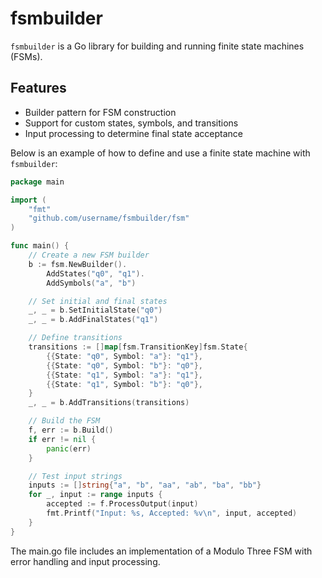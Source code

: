 # fsmbuilder

`fsmbuilder` is a Go library for building and running finite state machines (FSMs).

## Features

- Builder pattern for FSM construction
- Support for custom states, symbols, and transitions
- Input processing to determine final state acceptance


Below is an example of how to define and use a finite state machine with `fsmbuilder`:

```go
package main

import (
    "fmt"
    "github.com/username/fsmbuilder/fsm"
)

func main() {
    // Create a new FSM builder
    b := fsm.NewBuilder().
        AddStates("q0", "q1").
        AddSymbols("a", "b")

    // Set initial and final states
    _, _ = b.SetInitialState("q0")
    _, _ = b.AddFinalStates("q1")

    // Define transitions
    transitions := []map[fsm.TransitionKey]fsm.State{
        {{State: "q0", Symbol: "a"}: "q1"},
        {{State: "q0", Symbol: "b"}: "q0"},
        {{State: "q1", Symbol: "a"}: "q1"},
        {{State: "q1", Symbol: "b"}: "q0"},
    }
    _, _ = b.AddTransitions(transitions)

    // Build the FSM
    f, err := b.Build()
    if err != nil {
        panic(err)
    }

    // Test input strings
    inputs := []string{"a", "b", "aa", "ab", "ba", "bb"}
    for _, input := range inputs {
        accepted := f.ProcessOutput(input)
        fmt.Printf("Input: %s, Accepted: %v\n", input, accepted)
    }
}
```

The main.go file includes an implementation of a Modulo Three FSM with error handling and input processing.